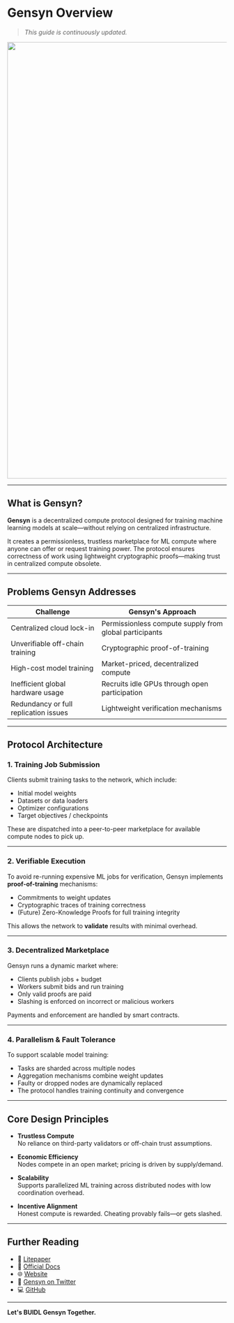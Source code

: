 # Gensyn Overview

> _This guide is continuously updated._

<p align="center">
  <img src="resources/grandvalleyxgensyn.png" width="1000" />
</p>

---

## What is Gensyn?

**Gensyn** is a decentralized compute protocol designed for training machine learning models at scale—without relying on centralized infrastructure.

It creates a permissionless, trustless marketplace for ML compute where anyone can offer or request training power. The protocol ensures correctness of work using lightweight cryptographic proofs—making trust in centralized compute obsolete.

---

## Problems Gensyn Addresses

| Challenge                             | Gensyn's Approach                                      |
|---------------------------------------|--------------------------------------------------------|
| Centralized cloud lock-in             | Permissionless compute supply from global participants |
| Unverifiable off-chain training       | Cryptographic proof-of-training                        |
| High-cost model training              | Market-priced, decentralized compute                  |
| Inefficient global hardware usage     | Recruits idle GPUs through open participation          |
| Redundancy or full replication issues | Lightweight verification mechanisms                    |

---

## Protocol Architecture

### 1. Training Job Submission

Clients submit training tasks to the network, which include:
- Initial model weights
- Datasets or data loaders
- Optimizer configurations
- Target objectives / checkpoints

These are dispatched into a peer-to-peer marketplace for available compute nodes to pick up.

---

### 2. Verifiable Execution

To avoid re-running expensive ML jobs for verification, Gensyn implements **proof-of-training** mechanisms:
- Commitments to weight updates
- Cryptographic traces of training correctness
- (Future) Zero-Knowledge Proofs for full training integrity

This allows the network to **validate** results with minimal overhead.

---

### 3. Decentralized Marketplace

Gensyn runs a dynamic market where:
- Clients publish jobs + budget
- Workers submit bids and run training
- Only valid proofs are paid
- Slashing is enforced on incorrect or malicious workers

Payments and enforcement are handled by smart contracts.

---

### 4. Parallelism & Fault Tolerance

To support scalable model training:
- Tasks are sharded across multiple nodes
- Aggregation mechanisms combine weight updates
- Faulty or dropped nodes are dynamically replaced
- The protocol handles training continuity and convergence

---

## Core Design Principles

- **Trustless Compute**  
  No reliance on third-party validators or off-chain trust assumptions.

- **Economic Efficiency**  
  Nodes compete in an open market; pricing is driven by supply/demand.

- **Scalability**  
  Supports parallelized ML training across distributed nodes with low coordination overhead.

- **Incentive Alignment**  
  Honest compute is rewarded. Cheating provably fails—or gets slashed.

---

## Further Reading

- 🔗 [Litepaper](https://docs.gensyn.ai/litepaper)
- 📘 [Official Docs](https://docs.gensyn.ai)
- 🌐 [Website](https://gensyn.ai)
- 🧠 [Gensyn on Twitter](https://x.com/GensynAI)
- 💻 [GitHub](https://github.com/GensynAI)

---

**Let's BUIDL Gensyn Together.**
